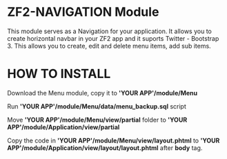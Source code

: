 ZF2-NAVIGATION Module
==============

This module serves as a Navigation for your application. It allows you to create horizontal navbar in your ZF2 app and it suports  Twitter - Bootstrap 3. This allows you to create, edit and delete menu items, add sub items.

HOW TO INSTALL
==============

Download the Menu module, copy it to **'YOUR APP'/module/Menu**

Run **'YOUR APP'/module/Menu/data/menu_backup.sql** script

Move **'YOUR APP'/module/Menu/view/partial** folder to **'YOUR APP'/module/Application/view/partial** 

Copy the code in **'YOUR APP'/module/Menu/view/layout.phtml** to **'YOUR APP'/module/Application/view/layout/layout.phtml** after **body** tag.

